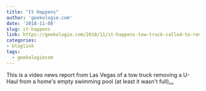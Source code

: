```yaml
---
title: "It Happens"
author: 'geekologie.com'
date: '2018-11-08'
slug: it-happens
link: https://geekologie.com/2018/11/it-happens-tow-truck-called-to-remove-u-.php
categories:
- bloglink
tags:
  - geekologiecom
---
```


This is a video news report from Las Vegas of a tow truck removing a U-Haul from a home's empty swimming pool (at least it wasn't full)[... <i class="fas fa-external-link-alt"></i>](https://geekologie.com/2018/11/it-happens-tow-truck-called-to-remove-u-.php)

